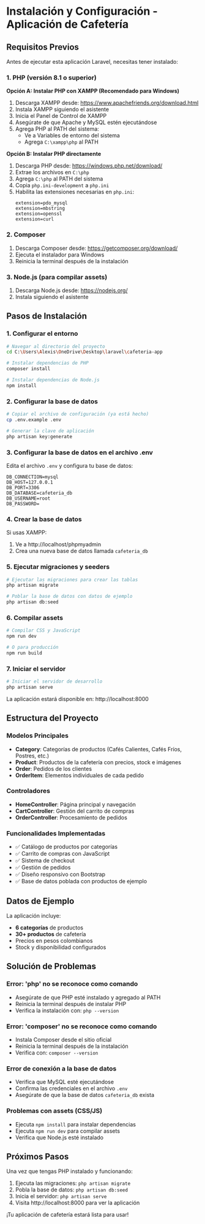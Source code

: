 # Instalación y Configuración - Aplicación de Cafetería

## Requisitos Previos

Antes de ejecutar esta aplicación Laravel, necesitas tener instalado:

### 1. PHP (versión 8.1 o superior)

**Opción A: Instalar PHP con XAMPP (Recomendado para Windows)**
1. Descarga XAMPP desde: https://www.apachefriends.org/download.html
2. Instala XAMPP siguiendo el asistente
3. Inicia el Panel de Control de XAMPP
4. Asegúrate de que Apache y MySQL estén ejecutándose
5. Agrega PHP al PATH del sistema:
   - Ve a Variables de entorno del sistema
   - Agrega `C:\xampp\php` al PATH

**Opción B: Instalar PHP directamente**
1. Descarga PHP desde: https://windows.php.net/download/
2. Extrae los archivos en `C:\php`
3. Agrega `C:\php` al PATH del sistema
4. Copia `php.ini-development` a `php.ini`
5. Habilita las extensiones necesarias en `php.ini`:
   ```
   extension=pdo_mysql
   extension=mbstring
   extension=openssl
   extension=curl
   ```

### 2. Composer
1. Descarga Composer desde: https://getcomposer.org/download/
2. Ejecuta el instalador para Windows
3. Reinicia la terminal después de la instalación

### 3. Node.js (para compilar assets)
1. Descarga Node.js desde: https://nodejs.org/
2. Instala siguiendo el asistente

## Pasos de Instalación

### 1. Configurar el entorno
```bash
# Navegar al directorio del proyecto
cd C:\Users\Alexis\OneDrive\Desktop\laravel\cafeteria-app

# Instalar dependencias de PHP
composer install

# Instalar dependencias de Node.js
npm install
```

### 2. Configurar la base de datos
```bash
# Copiar el archivo de configuración (ya está hecho)
cp .env.example .env

# Generar la clave de aplicación
php artisan key:generate
```

### 3. Configurar la base de datos en el archivo .env
Edita el archivo `.env` y configura tu base de datos:
```
DB_CONNECTION=mysql
DB_HOST=127.0.0.1
DB_PORT=3306
DB_DATABASE=cafeteria_db
DB_USERNAME=root
DB_PASSWORD=
```

### 4. Crear la base de datos
Si usas XAMPP:
1. Ve a http://localhost/phpmyadmin
2. Crea una nueva base de datos llamada `cafeteria_db`

### 5. Ejecutar migraciones y seeders
```bash
# Ejecutar las migraciones para crear las tablas
php artisan migrate

# Poblar la base de datos con datos de ejemplo
php artisan db:seed
```

### 6. Compilar assets
```bash
# Compilar CSS y JavaScript
npm run dev

# O para producción
npm run build
```

### 7. Iniciar el servidor
```bash
# Iniciar el servidor de desarrollo
php artisan serve
```

La aplicación estará disponible en: http://localhost:8000

## Estructura del Proyecto

### Modelos Principales
- **Category**: Categorías de productos (Cafés Calientes, Cafés Fríos, Postres, etc.)
- **Product**: Productos de la cafetería con precios, stock e imágenes
- **Order**: Pedidos de los clientes
- **OrderItem**: Elementos individuales de cada pedido

### Controladores
- **HomeController**: Página principal y navegación
- **CartController**: Gestión del carrito de compras
- **OrderController**: Procesamiento de pedidos

### Funcionalidades Implementadas
- ✅ Catálogo de productos por categorías
- ✅ Carrito de compras con JavaScript
- ✅ Sistema de checkout
- ✅ Gestión de pedidos
- ✅ Diseño responsivo con Bootstrap
- ✅ Base de datos poblada con productos de ejemplo

## Datos de Ejemplo

La aplicación incluye:
- **6 categorías** de productos
- **30+ productos** de cafetería
- Precios en pesos colombianos
- Stock y disponibilidad configurados

## Solución de Problemas

### Error: 'php' no se reconoce como comando
- Asegúrate de que PHP esté instalado y agregado al PATH
- Reinicia la terminal después de instalar PHP
- Verifica la instalación con: `php --version`

### Error: 'composer' no se reconoce como comando
- Instala Composer desde el sitio oficial
- Reinicia la terminal después de la instalación
- Verifica con: `composer --version`

### Error de conexión a la base de datos
- Verifica que MySQL esté ejecutándose
- Confirma las credenciales en el archivo `.env`
- Asegúrate de que la base de datos `cafeteria_db` exista

### Problemas con assets (CSS/JS)
- Ejecuta `npm install` para instalar dependencias
- Ejecuta `npm run dev` para compilar assets
- Verifica que Node.js esté instalado

## Próximos Pasos

Una vez que tengas PHP instalado y funcionando:
1. Ejecuta las migraciones: `php artisan migrate`
2. Pobla la base de datos: `php artisan db:seed`
3. Inicia el servidor: `php artisan serve`
4. Visita http://localhost:8000 para ver la aplicación

¡Tu aplicación de cafetería estará lista para usar!